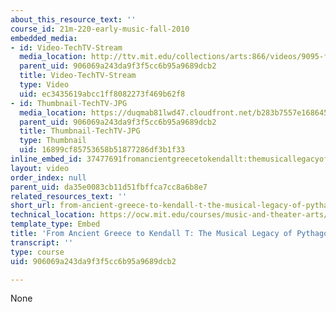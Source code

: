 ```yaml
---
about_this_resource_text: ''
course_id: 21m-220-early-music-fall-2010
embedded_media:
- id: Video-TechTV-Stream
  media_location: http://ttv.mit.edu/collections/arts:866/videos/9095-from-ancient-greece-to-kendall-t-the-musical-legacy-of-pythagoras
  parent_uid: 906069a243da9f3f5cc6b95a9689dcb2
  title: Video-TechTV-Stream
  type: Video
  uid: ec3435619abcc1ff8082273f469b62f8
- id: Thumbnail-TechTV-JPG
  media_location: https://duqmab81lwd47.cloudfront.net/b283b7557e1686454ab7c67a51c7b370/thumbnails/9095/jumbo.jpg
  parent_uid: 906069a243da9f3f5cc6b95a9689dcb2
  title: Thumbnail-TechTV-JPG
  type: Thumbnail
  uid: 16899cf85753658b51877286df3b1f33
inline_embed_id: 37477691fromancientgreecetokendallt:themusicallegacyofpythagoras65440749
layout: video
order_index: null
parent_uid: da35e0083cb11d51fbffca7cc8a6b8e7
related_resources_text: ''
short_url: from-ancient-greece-to-kendall-t-the-musical-legacy-of-pythagoras
technical_location: https://ocw.mit.edu/courses/music-and-theater-arts/21m-220-early-music-fall-2010/related-resources/from-ancient-greece-to-kendall-t-the-musical-legacy-of-pythagoras
template_type: Embed
title: 'From Ancient Greece to Kendall T: The Musical Legacy of Pythagoras'
transcript: ''
type: course
uid: 906069a243da9f3f5cc6b95a9689dcb2

---
```

None